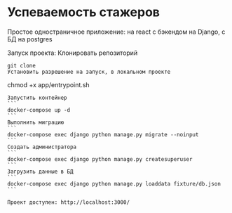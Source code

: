 # Успеваемость стажеров
Простое одностраничное приложение: на react c бэкендом на Django, с БД на postgres

Запуск проекта:
Клонировать репозиторий
````
git clone 
Установить разрешение на запуск, в локальном проекте
````
chmod +x app/entrypoint.sh
````
Запустить контейнер
```
docker-compose up -d
```
Выполнить миграцию
```
docker-compose exec django python manage.py migrate --noinput
```
Создать администратора
```
docker-compose exec django python manage.py createsuperuser 
```
Загрузить данные в БД
```
docker-compose exec django python manage.py loaddata fixture/db.json
```

Проект доступен: http://localhost:3000/
